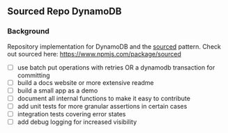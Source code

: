 ## Sourced Repo DynamoDB

### Background

Repository implementation for DynamoDB and the [sourced](https://www.npmjs.com/package/sourced) pattern. Check out sourced here: https://www.npmjs.com/package/sourced

- [ ] use batch put operations with retries OR a dynamodb transaction for committing
- [ ] build a docs website or more extensive readme
- [ ] build a small app as a demo
- [ ] document all internal functions to make it easy to contribute
- [ ] add unit tests for more granular assertions in certain cases
- [ ] integration tests covering error states
- [ ] add debug logging for increased visibility
